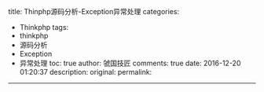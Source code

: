 title: Thinphp源码分析-Exception异常处理
categories:
  - Thinkphp
tags:
  - thinkphp
  - 源码分析
  - Exception
  - 异常处理
toc: true
author: 虢国技匠
comments: true
date: 2016-12-20 01:20:37
description:
original:
permalink:
---

<!-- more -->
